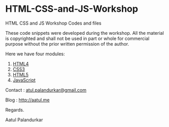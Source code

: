 # HTML-CSS-and-JS-Workshop
HTML CSS and JS Workshop Codes and files

These code snippets were developed during the workshop. All the material is copyrighted and shall not be used in part or whole for commercial purpose without the prior written permission of the author.

Here we have four modules:
1. [HTML4](https://github.com/aatul/HTML-CSS-and-JS-Workshop/tree/master/HTML%20Demo)
2. [CSS3](https://github.com/aatul/HTML-CSS-and-JS-Workshop/tree/master/CSS%20Demo)
3. [HTML5](https://github.com/aatul/HTML-CSS-and-JS-Workshop/tree/master/HTML5%20Demo)
4. [JavaScript](https://github.com/aatul/HTML-CSS-and-JS-Workshop/tree/master/JavaScript%20Demo)

Contact : atul.palandurkar@gmail.com

Blog : http://aatul.me

Regards.

Aatul Palandurkar
